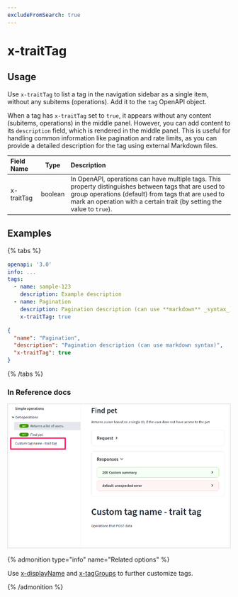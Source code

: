 ```yaml
---
excludeFromSearch: true
---
```


# x-traitTag

## Usage

Use `x-traitTag` to list a tag in the navigation sidebar as a single item, without any subitems (operations). Add it to the `tag` OpenAPI object.

When a tag has `x-traitTag` set to `true`, it appears without any content (subitems, operations) in the middle panel. However, you can add content to its `description` field, which is rendered in the middle panel. This is useful for handling common information like pagination and rate limits, as you can provide a detailed description for the tag using external Markdown files.

| Field Name |  Type   | Description                                                                                                                                                                                                                             |
| :--------- | :-----: | :-------------------------------------------------------------------------------------------------------------------------------------------------------------------------------------------------------------------------------------- |
| x-traitTag | boolean | In OpenAPI, operations can have multiple tags. This property distinguishes between tags that are used to group operations (default) from tags that are used to mark an operation with a certain trait (by setting the value to `true`). |

## Examples
{% tabs %}
```yaml YAML
openapi: '3.0'
info: ...
tags:
  - name: sample-123
    description: Example description
  - name: Pagination
    description: Pagination description (can use **markdown** _syntax_)
    x-traitTag: true
```
```json JSON
{
  "name": "Pagination",
  "description": "Pagination description (can use markdown syntax)",
  "x-traitTag": true
}
```
{% /tabs %}

### In Reference docs

![Trait tag in the sidebar and in the middle panel](./images/x-trait-tag.png)

{% admonition type="info" name="Related options" %}

Use [x-displayName](x-display-name.md) and [x-tagGroups](x-tag-groups.md) to further customize tags.

{% /admonition %}
